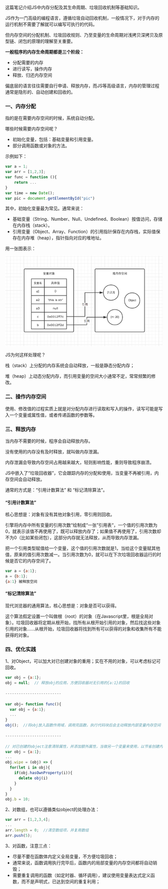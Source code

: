 这篇笔记介绍JS中内存分配及其生命周期、垃圾回收机制等基础知识。

JS作为一门高级的编程语言，遵循垃圾自动回收机制，一般情况下，对于内存的运行机制不需要了解就可以编写可执行的代码。

但内存空间的分配机制、垃圾回收规则、乃至变量的生命周期对浅拷贝深拷贝及原型链、闭包的原理的理解至关重要。

**一般程序的内存生命周期都是三个阶段：**

* 分配需要的内存
* 进行读写，操作内存
* 释放、归还内存空间

偏底层的语言往往需要自行申请、释放内存，而JS等高级语言，内存的管理过程通常是隐形的、自动创建和回收的。

### 一、内存分配

指的是在需要内存空间的时候，系统自动分配。

哪些时候需要内存空间呢？

* 初始化变量，包括：基础变量和引用变量。
* 部分调用函数或对象的方法。

示例如下：

```js
var a = 1;
var arr = [1,2,3];
var func = function (){
    return ...
}
var time = new Date();
var pic = document.getElementById("pic")
```

其中，初始化变量最为常见。通常来说：

* 基础变量（String、Number、Null、Undefined、Boolean）按值访问，存储在内存栈（stack）。
* 引用变量（Object、Array、Function）的引用指针保存在内存栈，实际值保存在内存堆（heap），指针指向对应的堆地址。

用一张图表示：

![](/assets/neicun.png)

JS为何这样处理呢？

栈（stack）上分配的内存系统会自动释放，一般是静态分配内存；

堆（heap）上动态分配内存，而引用变量的空间大小通常不定，常常频繁的修改。

### 二、操作内存空间

使用、修改值的过程实质上就是对分配内存进行读取和写入的操作，读写可能是写入一个变量或属性值，或者传递函数的参数等。

### 三、释放内存

当内存不需要的时候，程序会自动释放内存。

没有使用的内存没有及时释放，就叫做内存泄漏。

内存泄漏会导致内存空间占用越来越大，轻则影响性能，重则导致程序崩溃。

JS中嵌入了“垃圾回收器”，它会跟踪内存的分配和使用，当变量不再被引用，内存空间会自动释放。

通常的方式是：“引用计数算法” 和 “标记清除算法”。

#### “引用计数算法”

核心思想是：对象有没有其他对象引用，零引用则回收。

引擎将内存中所有变量的引用次数“绘制成“一张”引用表“，一个值的引用次数为0，就表示该值不再使用了，既可以释放内存了；如果值不再使用了，引用次数却不为0（比如某些闭包），这部分内存就无法释放，从而导致内存泄漏。

把一个引用类型赋值给一个变量，这个值的引用次数就是1，当给这个变量赋其他值，原来的值引用次数减一。当引用次数为0，就可以在下次垃圾回收器运行的时候是否它的内存空间了。

```js
var a = {a:1};
a = {b:1};
{a:1} 被释放空间

```

#### “标记清除算法”

现代浏览器的通用算法，核心思想是：对象是否可以获得。

这个算法假定设置一个叫做根（root）的对象（在Javascript里，根是全局对象）。垃圾回收器将定期从根开始，找所有从根开始引用的对象，然后找这些对象引用的对象……从根开始，垃圾回收器将找到所有可以获得的对象和收集所有不能获得的对象。

### 四、优化实践

1、对Object，可以加大对已创建对象的重用；实在不用的对象，可以考虑标记可回收。

```js
var obj = {a:1};
obj = null;  // 释放obj的应用，方便回收器对无引用的{a:1}的回收

-------------------------

var obj= function func(){
  var obj = {a:1};
  ...
}
obj();  //将obj放入函数作用域，调用完函数，执行代码块后会主动释放内部变量内存空间

-------------------------

// 对已创建的object注意清除属性，并添加额外属性，当做另一个变量来使用，以节省创建内存空间消耗
var obj = {a:1};
...
obj.wipe = (obj) => {
  for(let i in obj){
    if(obj.hasOwnProperty(i)){
      delete obj(i)
    }
  }
}
obj.b = 10;

```

2、对数组，也可以遵循类似object的处理办法：

```js
var arr = [1,2,3,4];
...
arr.length = 0;  //清空数组项，并复用数组
arr.push(5); 
```

3、对函数，注意三点：

* 尽量不要在函数体内定义全局变量，不方便垃圾回收；
* 通常来说，函数调用执行完毕后，函数内的局部变量的内存空间都将自动销毁；
* 需要重复调用的函数（如定时器、循环调用），建议使用变量表达式定义函数，而不是声明式，已达到空间的重复利用；





